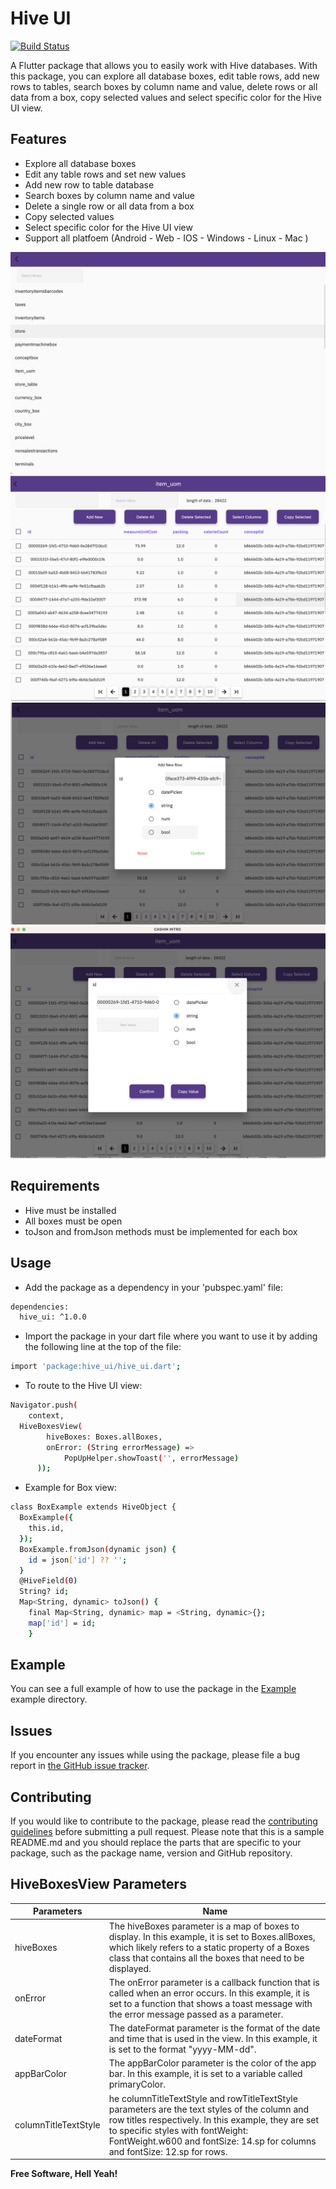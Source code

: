 # Hive UI
[![Build Status](https://travis-ci.org/joemccann/dillinger.svg?branch=master)](https://travis-ci.org/joemccann/dillinger)


A Flutter package that allows you to easily work with Hive databases. With this package, you can explore all database boxes, edit table rows, add new rows to tables, search boxes by column name and value, delete rows or all data from a box, copy selected values and select specific color for the Hive UI view.

## Features
- Explore all database boxes
- Edit any table rows and set new values
- Add new row to table database
- Search boxes by column name and value
- Delete a single row or all data from a box
- Copy selected values
- Select specific color for the Hive UI view
- Support all platfoem (Android - Web - IOS - Windows - Linux - Mac )


![alt text](https://github.com/AmrSaied/hive_ui/blob/main/TableList.png?raw=true)
![alt text](https://github.com/AmrSaied/hive_ui/blob/main/TableDetails.png?raw=true)
![alt text](https://github.com/AmrSaied/hive_ui/blob/main/AddNewRow.png?raw=true)
![alt text](https://github.com/AmrSaied/hive_ui/blob/main/EditRow.png?raw=true)




## Requirements
- Hive must be installed
- All boxes must be open
- toJson and fromJson methods must be implemented for each box

## Usage
-  Add the package as a dependency in your 'pubspec.yaml' file:
```sh
dependencies:
  hive_ui: ^1.0.0
```
-  Import the package in your dart file where you want to use it by adding the following line at the top of the file:

```sh
import 'package:hive_ui/hive_ui.dart';
```
-  To route to the Hive UI view:
```sh
Navigator.push(
    context,
  HiveBoxesView(
        hiveBoxes: Boxes.allBoxes,
        onError: (String errorMessage) =>
            PopUpHelper.showToast('', errorMessage)
      ));
```
-  Example for Box view:
```sh
class BoxExample extends HiveObject {
  BoxExample({
    this.id,
  });
  BoxExample.fromJson(dynamic json) {
    id = json['id'] ?? '';
  }
  @HiveField(0)
  String? id;
  Map<String, dynamic> toJson() {
    final Map<String, dynamic> map = <String, dynamic>{};
    map['id'] = id;
    }
```

## Example
You can see a full example of how to use the package in the [Example] example directory.

## Issues
If you encounter any issues while using the package, please file a bug report in [the GitHub issue tracker].


## Contributing

If you would like to contribute to the package, please read the [contributing guidelines] before submitting a pull request.
Please note that this is a sample README.md and you should replace the parts that are specific to your package, such as the package name, version and GitHub repository.


## HiveBoxesView Parameters
| Parameters | Name |
| ------ | ------ |
| hiveBoxes | The hiveBoxes parameter is a map of boxes to display. In this example, it is set to Boxes.allBoxes, which likely refers to a static property of a Boxes class that contains all the boxes that need to be displayed.|
| onError | The onError parameter is a callback function that is called when an error occurs. In this example, it is set to a function that shows a toast message with the error message passed as a parameter. |
| dateFormat  | The dateFormat parameter is the format of the date and time that is used in the view. In this example, it is set to the format "yyyy-MM-dd".|
| appBarColor |The appBarColor parameter is the color of the app bar. In this example, it is set to a variable called primaryColor. |
| columnTitleTextStyle | he columnTitleTextStyle and rowTitleTextStyle parameters are the text styles of the column and row titles respectively. In this example, they are set to specific styles with fontWeight: FontWeight.w600 and fontSize: 14.sp for columns and fontSize: 12.sp for rows.|






**Free Software, Hell Yeah!**

[//]: # (These are reference links used in the body of this note and get stripped out when the markdown processor does its job. There is no need to format nicely because it shouldn't be seen. Thanks SO - http://stackoverflow.com/questions/4823468/store-comments-in-markdown-syntax)

[Example]: <https://github.com/AmrSaied/hive_ui>
[the GitHub issue tracker]: <https://github.com/AmrSaied/hive_ui>
[contributing guidelines]: <https://github.com/AmrSaied/hive_ui>

   
   

